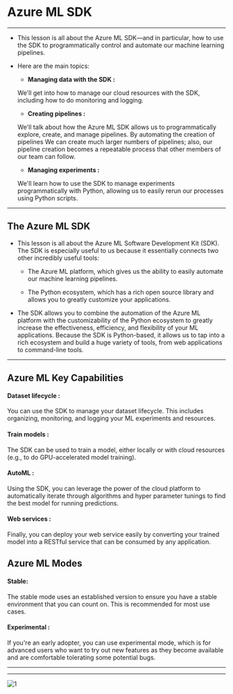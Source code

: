 # Azure ML SDK

---

* This lesson is all about the Azure ML SDK—and in particular, how to use the SDK to programmatically control and automate our machine learning pipelines. 

* Here are the main topics:

	* **Managing data with the SDK :** 

	We'll get into how to manage our cloud resources with the SDK, including how to do monitoring and logging.

	* **Creating pipelines :** 

	We'll talk about how the Azure ML SDK allows us to programmatically explore, create, and manage pipelines. By automating the creation of pipelines 
	We can create much larger numbers of pipelines; also, our pipeline creation becomes a repeatable process that other members of our team can follow.

	* **Managing experiments :** 

	We'll learn how to use the SDK to manage experiments programmatically with Python, allowing us to easily rerun our processes using Python scripts.


---

## The Azure ML SDK

* This lesson is all about the Azure ML Software Development Kit (SDK). The SDK is especially useful to us because it essentially connects two other incredibly useful tools:

	* The Azure ML platform, which gives us the ability to easily automate our machine learning pipelines.

	* The Python ecosystem, which has a rich open source library and allows you to greatly customize your applications.


* The SDK allows you to combine the automation of the Azure ML platform with the customizability of the Python ecosystem to greatly increase the effectiveness, efficiency, and flexibility of your ML applications. Because the SDK is Python-based, it allows us to tap into a rich ecosystem and build a huge variety of tools, from web applications to command-line tools.


---

## Azure ML Key Capabilities

#### Dataset lifecycle : 

You can use the SDK to manage your dataset lifecycle. This includes organizing, monitoring, and logging your ML experiments and resources.

#### Train models : 

The SDK can be used to train a model, either locally or with cloud resources (e.g., to do GPU-accelerated model training).

#### AutoML : 
Using the SDK, you can leverage the power of the cloud platform to automatically iterate through algorithms and hyper parameter tunings to find the best model for running predictions.

#### Web services : 
Finally, you can deploy your web service easily by converting your trained model into a RESTful service that can be consumed by any application.


## Azure ML Modes

#### Stable: 

The stable mode uses an established version to ensure you have a stable environment that you can count on. This is recommended for most use cases.

#### Experimental : 

If you're an early adopter, you can use experimental mode, which is for advanced users who want to try out new features as they become available and are comfortable tolerating some potential bugs.

---























---
![1](screen1.png)